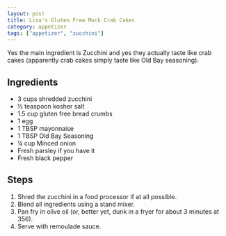 ```yaml
---
layout: post
title: Lisa's Gluten Free Mock Crab Cakes
category: appetizer
tags: ["appetizer", "zucchini"]
---
```

Yes the main ingredient is Zucchini and yes they actually taste like crab cakes (apparently crab cakes simply taste like Old Bay seasoning).

## Ingredients

* 3 cups shredded zucchini
* ½ teaspoon kosher salt
* 1.5 cup gluten free bread crumbs
* 1 egg
* 1 TBSP mayonnaise
* 1 TBSP Old Bay Seasoning
* ¼ cup Minced onion
* Fresh parsley if you have it
* Fresh black pepper

## Steps

1. Shred the zucchini in a food processor if at all possible.
2. Blend all ingredients using a stand mixer.
3. Pan fry in olive oil (or, better yet, dunk in a fryer for about 3 minutes at 356).
4. Serve with remoulade sauce.

